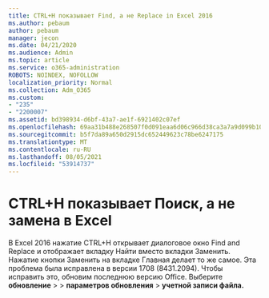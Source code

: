 ```yaml
---
title: CTRL+H показывает Find, а не Replace in Excel 2016
ms.author: pebaum
author: pebaum
manager: jecon
ms.date: 04/21/2020
ms.audience: Admin
ms.topic: article
ms.service: o365-administration
ROBOTS: NOINDEX, NOFOLLOW
localization_priority: Normal
ms.collection: Adm_O365
ms.custom:
- "235"
- "2200007"
ms.assetid: bd398934-d6bf-43a7-ae1f-6921402c07ef
ms.openlocfilehash: 69aa31b488e268507f0d091eaa6d06c966d38ca3a7a9d099b10886e1954b956b
ms.sourcegitcommit: b5f7da89a650d2915dc652449623c78be6247175
ms.translationtype: MT
ms.contentlocale: ru-RU
ms.lasthandoff: 08/05/2021
ms.locfileid: "53914737"
---
```

# <a name="ctrlh-shows-find-not-replace-in-excel"></a>CTRL+H показывает Поиск, а не замена в Excel

В Excel 2016 нажатие CTRL+H открывает диалоговое окно Find and Replace и отображает вкладку Найти вместо вкладки Заменить. Нажатие кнопки Заменить на вкладке Главная делает то же самое. Эта проблема была исправлена в версии 1708 (8431.2094). Чтобы исправить это, обновим последнюю версию Office. Выберите **обновление** \>  \> **параметров обновления** \> **учетной записи файла.**
  